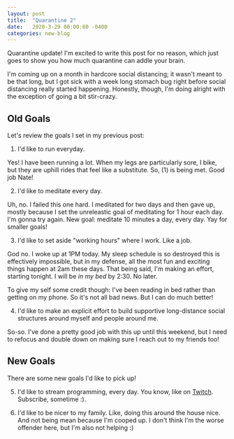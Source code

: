 ```yaml
---
layout: post
title:  "Quarantine 2"
date:   2020-3-29 00:00:00 -0400
categories: new-blog
---
```


Quarantine update! I'm excited to write this post for no reason, which just goes to show you how much quarantine can addle your brain. 

I'm coming up on a month in hardcore social distancing; it wasn't meant to be that long, but I got sick with a week long stomach bug right before social distancing really started happening. Honestly, though, I'm doing alright with the exception of going a bit stir-crazy. 

## Old Goals

Let's review the goals I set in my previous post:

1. I'd like to run everyday.

Yes! I have been running a lot. When my legs are particularly sore, I bike, but they are uphill rides that feel like a substitute. So, (1) is being met. Good job Nate!

2. I'd like to meditate every day.

Uh, no. I failed this one hard. I meditated for two days and then gave up, mostly because I set the unreleastic goal of meditating for 1 hour each day. I'm gonna try again. New goal: meditate 10 minutes a day, every day. Yay for smaller goals!

3. I'd like to set aside "working hours" where I work. Like a job.

God no. I woke up at 1PM today. My sleep schedule is so destroyed this is effectively impossible, but in my defense, all the most fun and exciting things happen at 2am these days. That being said, I'm making an effort, starting tonight. I will be _in my bed_ by 2:30. No later. 

To give my self some credit though: I've been reading in bed rather than getting on my phone. So it's not all bad news. But I can do much better!

4. I'd like to make an explicit effort to build supportive long-distance social structures around myself and people around me. 

So-so. I've done a pretty good job with this up until this weekend, but I need to refocus and double down on making sure I reach out to my friends too!

## New Goals

There are some new goals I'd like to pick up!

5. I'd like to stream programming, every day. You know, like on [Twitch](https://twitch.com/sagavcs). Subscribe, sometime :).

6. I'd like to be nicer to my family. Like, doing this around the house nice. And not being mean because I'm cooped up. I don't think I'm the worse offender here, but I'm also not helping :)
